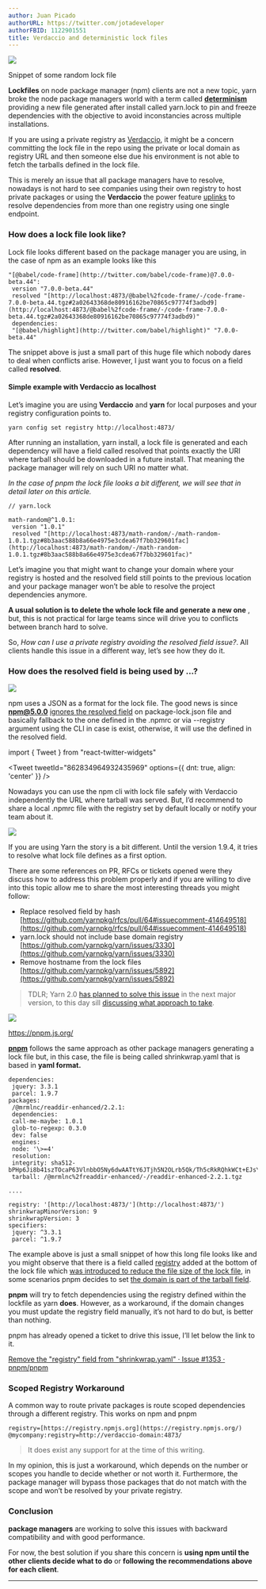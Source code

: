 ```yaml
---
author: Juan Picado
authorURL: https://twitter.com/jotadeveloper
authorFBID: 1122901551
title: Verdaccio and deterministic lock files
---
```


![](https://cdn-images-1.medium.com/max/1024/1*igz5Q878nju28EAa6RJ_Xg.png)<figcaption>Snippet of some random lock file</figcaption>

**Lockfiles** on node package manager (npm) clients are not a new topic, yarn broke the node package managers world with a term called [**determinism**](https://yarnpkg.com/blog/2017/05/31/determinism/) providing a new file generated after install called yarn.lock to pin and freeze dependencies with the objective to avoid inconstancies across multiple installations.

If you are using a private registry as [Verdaccio](https://verdaccio.org/), it might be a concern committing the lock file in the repo using the private or local domain as registry URL and then someone else due his environment is not able to fetch the tarballs defined in the lock file.

This is merely an issue that all package managers have to resolve, nowadays is not hard to see companies using their own registry to host private packages or using the **Verdaccio** the power feature [uplinks](https://verdaccio.org/docs/en/uplinks) to resolve dependencies from more than one registry using one single endpoint.

<!--truncate-->

### How does a lock file look like?

Lock file looks different based on the package manager you are using, in the case of npm as an example looks like this

```
"[@babel/code-frame](http://twitter.com/babel/code-frame)@7.0.0-beta.44":
 version "7.0.0-beta.44"
 resolved "[http://localhost:4873/@babel%2fcode-frame/-/code-frame-7.0.0-beta.44.tgz#2a02643368de80916162be70865c97774f3adbd9](http://localhost:4873/@babel%2fcode-frame/-/code-frame-7.0.0-beta.44.tgz#2a02643368de80916162be70865c97774f3adbd9)"
 dependencies:
 "[@babel/highlight](http://twitter.com/babel/highlight)" "7.0.0-beta.44"
```

The snippet above is just a small part of this huge file which nobody dares to deal when conflicts arise. However, I just want you to focus on a field called **resolved**.

#### Simple example with Verdaccio as localhost

Let’s imagine you are using **Verdaccio** and **yarn** for local purposes and your registry configuration points to.

```
yarn config set registry http://localhost:4873/
```

After running an installation, yarn install, a lock file is generated and each dependency will have a field called resolved that points exactly the URI where tarball should be downloaded in a future install. That meaning the package manager will rely on such URI no matter what.

_In the case of pnpm the lock file looks a bit different, we will see that in detail later on this article._

```
// yarn.lock

math-random@^1.0.1:
 version "1.0.1"
 resolved "[http://localhost:4873/math-random/-/math-random-1.0.1.tgz#8b3aac588b8a66e4975e3cdea67f7bb329601fac](http://localhost:4873/math-random/-/math-random-1.0.1.tgz#8b3aac588b8a66e4975e3cdea67f7bb329601fac)"
```

Let’s imagine you that might want to change your domain where your registry is hosted and the resolved field still points to the previous location and your package manager won’t be able to resolve the project dependencies anymore.

**A usual solution is to delete the whole lock file and generate a new one** , but, this is not practical for large teams since will drive you to conflicts between branch hard to solve.

So, _How can I use a private registry avoiding the_ _resolved field issue?_. All clients handle this issue in a different way, let’s see how they do it.

### How does the resolved field is being used by …?

![](https://cdn-images-1.medium.com/max/1024/1*kafHawK1RCt-LDsdGz6iUA.png)

npm uses a JSON as a format for the lock file. The good news is since **npm@5.0.0** [ignores the resolved field](http://blog.npmjs.org/post/161081169345/v500) on package-lock.json file and basically fallback to the one defined in the .npmrc or via --registry argument using the CLI in case is exist, otherwise, it will use the defined in the resolved field.

import { Tweet } from "react-twitter-widgets"

<Tweet tweetId="862834964932435969" options={{
  dnt: true,
  align: 'center'
}} />

Nowadays you can use the npm cli with lock file safely with Verdaccio independently the URL where tarball was served. But, I’d recommend to share a local .npmrc file with the registry set by default locally or notify your team about it.

![](https://cdn-images-1.medium.com/max/1024/1*0pWUcgRyhax5KVJKsnbgkA.png)

If you are using Yarn the story is a bit different. Until the version 1.9.4, it tries to resolve what lock file defines as a first option.

There are some references on PR, RFCs or tickets opened were they discuss how to address this problem properly and if you are willing to dive into this topic allow me to share the most interesting threads you might follow:

- Replace resolved field by hash [https://github.com/yarnpkg/rfcs/pull/64#issuecomment-414649518](https://github.com/yarnpkg/rfcs/pull/64#issuecomment-414649518)
- yarn.lock should not include base domain registry [https://github.com/yarnpkg/yarn/issues/3330](https://github.com/yarnpkg/yarn/issues/3330)
- Remove hostname from the lock files [https://github.com/yarnpkg/yarn/issues/5892](https://github.com/yarnpkg/yarn/issues/5892)

> TDLR; Yarn 2.0 [has planned to solve this issue](https://github.com/yarnpkg/yarn/projects/4#card-10080906) in the next major version, to this day sill [discussing what approach to take](https://github.com/yarnpkg/rfcs/pull/64#issuecomment-414163196).

![](https://cdn-images-1.medium.com/max/1012/1*Y3jjekoNQiujCccP3bNvTg.png)<figcaption><a href="https://pnpm.js.org/">https://pnpm.js.org/</a></figcaption>

[**pnpm**](https://pnpm.js.org/) follows the same approach as other package managers generating a lock file but, in this case, the file is being called shrinkwrap.yaml that is based in **yaml format.**

```
dependencies:
 jquery: 3.3.1
 parcel: 1.9.7
packages:
 /@mrmlnc/readdir-enhanced/2.2.1:
 dependencies:
 call-me-maybe: 1.0.1
 glob-to-regexp: 0.3.0
 dev: false
 engines:
 node: '\>=4'
 resolution:
 integrity: sha512-bPHp6Ji8b41szTOcaP63VlnbbO5Ny6dwAATtY6JTjh5N2OLrb5Qk/Th5cRkRQhkWCt+EJsYrNB0MiL+Gpn6e3g==
 tarball: /@mrmlnc%2freaddir-enhanced/-/readdir-enhanced-2.2.1.tgz

....

registry: '[http://localhost:4873/'](http://localhost:4873/')
shrinkwrapMinorVersion: 9
shrinkwrapVersion: 3
specifiers:
 jquery: ^3.3.1
 parcel: ^1.9.7
```

The example above is just a small snippet of how this long file looks like and you might observe that there is a field called [registry](https://github.com/pnpm/spec/blob/master/shrinkwrap/3.8.md#registry) added at the bottom of the lock file which [was introduced to reduce the file size of the lock file](https://github.com/pnpm/pnpm/issues/1072), in some scenarios pnpm decides to set [the domain is part of the tarball field](https://github.com/josephschmitt/pnpm-406-npmE).

**pnpm** will try to fetch dependencies using the registry defined within the lockfile as yarn **does**. However, as a workaround, if the domain changes you must update the registry field manually, it’s not hard to do but, is better than nothing.

pnpm has already opened a ticket to drive this issue, I’ll let below the link to it.

[Remove the "registry" field from "shrinkwrap.yaml" · Issue #1353 · pnpm/pnpm](https://github.com/pnpm/pnpm/issues/1353)

### Scoped Registry Workaround

A common way to route private packages is route scoped dependencies through a different registry. This works on npm and pnpm

```
registry=[https://registry.npmjs.org](https://registry.npmjs.org/)
@mycompany:registry=http://verdaccio-domain:4873/
```

> It does exist any support for at the time of this writing.

In my opinion, this is just a workaround, which depends on the number or scopes you handle to decide whether or not worth it. Furthermore, the package manager will bypass those packages that do not match with the scope and won’t be resolved by your private registry.

### Conclusion

**package managers** are working to solve this issues with backward compatibility and with good performance.

For now, the best solution if you share this concern is **using npm until the other clients decide what to do** or **following the recommendations above for each client**.

---
